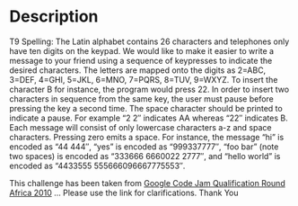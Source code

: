 # Description

T9 Spelling: The Latin alphabet contains 26 characters and telephones only have ten digits on the keypad. We would like to make it easier to write a message to your friend using a sequence of keypresses to indicate the desired characters. The letters are mapped onto the digits as 2=ABC, 3=DEF, 4=GHI, 5=JKL, 6=MNO, 7=PQRS, 8=TUV, 9=WXYZ. To insert the character B for instance, the program would press 22. In order to insert two characters in sequence from the same key, the user must pause before pressing the key a second time. The space character should be printed to indicate a pause. For example “2 2″ indicates AA whereas “22″ indicates B. Each message will consist of only lowercase characters a-z and space characters. Pressing zero emits a space. For instance, the message “hi” is encoded as “44 444″, “yes” is encoded as “999337777″, “foo bar” (note two spaces) is encoded as “333666 6660022 2777″, and “hello world” is encoded as “4433555 555666096667775553″.

This challenge has been taken from [Google Code Jam Qualification Round Africa 2010](http://code.google.com/codejam/contest/dashboard?c=351101#s=p2) ... Please use the link for clarifications. Thank You
